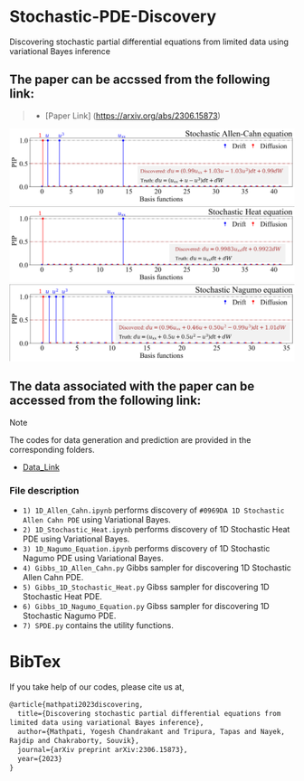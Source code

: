 # Stochastic-PDE-Discovery
Discovering stochastic partial differential equations from limited data using variational Bayes inference

## The paper can be accssed from the following link:
> + [Paper Link] (https://arxiv.org/abs/2306.15873)

![Stochastic Allen Cahn PDE Discovery](discovery_AC.png)
![Stochastic Heat Equation Discovery](discovery_Heat.png)
![Stochastic Nagumo PDE Discovery](discovery_Nagumo.png)

## The data associated with the paper can be accessed from the following link:
> [!NOTE]
> The codes for data generation and prediction are provided in the corresponding folders.
> + [Data_Link](https://drive.google.com/drive/folders/1bs6werCQUhS30EDK46VtpyRQnlgh0F_i?usp=sharing)

### File description
  + `1) 1D_Allen_Cahn.ipynb` performs discovery of `#0969DA 1D Stochastic Allen Cahn PDE` using Variational Bayes.
  + `2) 1D_Stochastic_Heat.ipynb` performs discovery of 1D Stochastic Heat PDE using Variational Bayes.
  + `3) 1D_Nagumo_Equation.ipynb` performs discovery of 1D Stochastic Nagumo PDE using Variational Bayes.
  + `4) Gibbs_1D_Allen_Cahn.py` Gibbs sampler for discovering 1D Stochastic Allen Cahn PDE.
  + `5) Gibbs_1D_Stochastic_Heat.py` Gibss sampler for discovering 1D Stochastic Heat PDE.
  + `6) Gibbs_1D_Nagumo_Equation.py` Gibss sampler for discovering 1D Stochastic Nagumo PDE.
  + `7) SPDE.py` contains the utility functions.

# BibTex
If you take help of our codes, please cite us at,
```
@article{mathpati2023discovering,
  title={Discovering stochastic partial differential equations from limited data using variational Bayes inference},
  author={Mathpati, Yogesh Chandrakant and Tripura, Tapas and Nayek, Rajdip and Chakraborty, Souvik},
  journal={arXiv preprint arXiv:2306.15873},
  year={2023}
}
```
